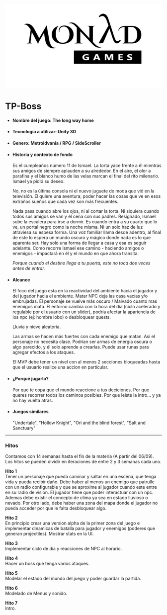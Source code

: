 ![Logo Monad Games](monad.jpg)

# TP-Boss

- #### Nombre del juego: The long way home

- #### Tecnología a utilizar: Unity 3D

- #### Genero: Metroidvania / RPG / SideScroller

- #### Historia y contexto de fondo
  Es el cumpleaños número 11 de Ismael. La torta yace frente a él mientras sus amigos de siempre aplauden a su alrededor. En el aire, el olor a parafina y el blanco humo de las velas marcan el final del rito milenario. Ismael ya pidió su deseo.

  No, no es la última consola ni el nuevo juguete de moda que vió en la televisión. El quiere una aventura; poder hacer las cosas que ve en esos extraños sueños que cada vez son más frecuentes.

  Nada pasa cuando abre los ojos, ni al cortar la torta. Ni siquiera cuando todos sus amigos se van y él cena con sus padres. Resignado, Ismael sube la escalera para irse a dormir. Es cuando entra a su cuarto que lo ve, un portal negro como la noche misma. Ni un solo haz de luz atraviesa su espesa forma. Una voz familiar llama desde adentro, al final de este lo espera un mundo oscuro y mágico donde nada es lo que aparenta ser. Hay solo una forma de llegar a casa y esa es seguir adelante. Como recorre Ismael ese camino - haciendo amigos o enemigos - impactará en él y el mundo en que ahora transita.

  *Porque cuando el destino llega a tu puerta, este no toca dos veces antes de entrar.*


- #### Alcance
  El foco del juego esta en la reactividad del ambiente hacia el jugador y del jugador hacia el ambiente. Matar NPC deja las casa vacías y/o embrujadas. El personaje se vuelve más oscuro / Malvado cuanto mas enemigos mata.
  El entorno cambia con la hora del día (ciclo acelerado y regulable por el usuario con un slider), podría afectar la apariencia de los npc (ej: hombre lobo) o desbloquear quests.

  Lluvia y nieve aleatoria.

  Las armas se hacen más fuertes con cada enemigo que matan. Así el personaje no necesita clase. Podrían ser armas de energía oscura o algo parecido, y él solo aprende a crearlas. Puede usar runas para agregar efectos a los ataques.

  El MVP debe tener un nivel con al menos 2 secciones bloqueadas hasta que el usuario realice una accion en particular.


- #### ¿Porqué jugarlo?
  Por que te copa que el mundo reaccione a tus deciciones. Por que queres recorrer todos los caminos posibles. Por que leiste la intro... y ya no hay vuelta atras.

- #### Juegos similares
  "Undertale", "Hollow Knight", "Ori and the blind forest", "Salt and Sanctuary"
----

### Hitos
 Contamos con 14 semanas hasta el fin de la materia (A partir del 06/09). Los hitos se pueden dividir en iteraciones de entre 2 y 3 semanas cada uno.

**Hito 1** <br>
Tener un personaje que pueda caminar y saltar en una escena, que tenga vida y pueda recibir daño. Debe haber al menos un enemigo que patrulle con un radio configurable y que se aproxime al jugador cuando este entre en su radio de vision. El jugador tiene que poder interactuar con un npc. Ademas debe existir el concepto de clima ya sea en estado lluvioso o nevado. Por otro lado, debe haber una zona del mapa donde el jugador no pueda acceder por que le falta desbloquear algo.

**Hito 2** <br>
En principio crear una version alpha de la primer zona del juego e implementar dinamicas de batalla para jugador y enemigos (poderes que generan projectiles). Mostrar stats en la UI.

**Hito 3** <br>
Implementar ciclo de dia y reacciones de NPC al horario.

**Hito 4** <br>
Hacer un boss que tenga varios ataques.

**Hito 5** <br>
Modelar el estado del mundo del juego y poder guardar la partida.

**Hito 6** <br>
Modelado de Menus y sonido.

**Hito 7** <br>
Intro.
